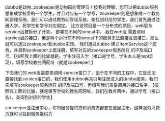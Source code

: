 dubbo是动物..zookeeper是动物园的管理员！按我的理解，您可以把dubbo服务想象成学校里的一个学生，并且对应有一个学号，zookeeper则是想象成一个教务网管理系统。我们可以通过教务网管理系统，查找到对应的学生。我们首先通过注册入学，将学生和学号对应绑定。          比方说项目是一个分布式的项目，web层与 service层被拆分了开来， 部署在不同的tomcat中， 我在web层 需要调用 service层的接口，但是两个运行在不同tomcat下的服务无法直接互调接口，那么就可以通过zookeeper和dubbo实现。 我们通过dubbo 建立ItemService这个服务，并且到zookeeper上面注册，填写对应的zookeeper服务所在 的IP及端口号。【按照我上面的比喻就是，学生注册入学（接口是学号，学生本人是impl实现），填写学校教务网网址（就是zookeeper）】


下面我们的 web层需要来调用 service接口了，由于在不同的工程中，它是无法直接找到service接口的，我们使用dubbo再来引用注册进入的dubbo服务。我们先填写zookeeper服务所在 的IP及端口号，再填写我们需要调用的接口名字。【按照我上面的比喻，就是填写学校的教务网网址，我们在教务网中，通过学号（接口名），查询到对应的学生】


zookeeper是注册中心，你的服务提供方和消费方都要在这里注册。这样服务消费方就可以找到服务提供方



